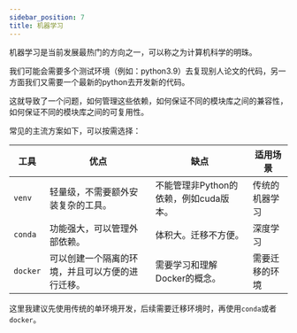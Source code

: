 ```yaml
---
sidebar_position: 7
title: 机器学习
---
```


机器学习是当前发展最热门的方向之一，可以称之为计算机科学的明珠。

我们可能会需要多个测试环境（例如：python3.9）去复现别人论文的代码，另一方面我们又需要一个最新的python去开发新的代码。 

这就导致了一个问题，如何管理这些依赖，如何保证不同的模块库之间的兼容性，如何保证不同的模块库之间的可复用性。

常见的主流方案如下，可以按需选择：

| 工具    | 优点                                                         | 缺点                                           | 适用场景                     |
|---------|------------------------------------------------------------|------------------------------------------------|------------------------------|
| `venv`  | 轻量级，不需要额外安装复杂的工具。                          | 不能管理非Python的依赖，例如cuda版本。          | 传统的机器学习               |
| `conda` | 功能强大，可以管理外部依赖。              | 体积大。迁移不方便。                              | 深度学习                     |
| `docker`| 可以创建一个隔离的环境，并且可以方便的进行迁移。            | 需要学习和理解Docker的概念。                    | 需要迁移的环境               |

这里我建议先使用传统的单环境开发，后续需要迁移环境时，再使用`conda`或者`docker`。

<DocCardList />